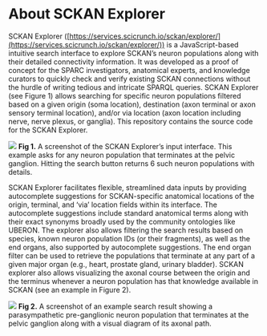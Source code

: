 # About SCKAN Explorer

SCKAN Explorer ([https://services.scicrunch.io/sckan/explorer/](https://services.scicrunch.io/sckan/explorer/)) is a JavaScript-based intuitive search interface to explore SCKAN’s neuron populations along with their detailed connectivity information. It was developed as a proof of concept for the SPARC investigators, anatomical experts, and knowledge curators to quickly check and verify existing SCKAN connections without the hurdle of writing tedious and intricate SPARQL queries. SCKAN Explorer (see Figure 1) allows searching for specific neuron populations filtered based on a given origin (soma location), destination (axon terminal or axon sensory terminal location), and/or via location (axon location including nerve, nerve plexus, or ganglia). This repository contains the source code for the SCKAN Explorer.

![](https://lh7-us.googleusercontent.com/g1OJu0O5-I0DfPvpYAxHFMrNHSBG2fcBHsfdX3jynd7ppHUmQvn8MQqIv3hAGGHGmiPbx5k5GuFKCvpAQLfFNzq6a1XWjyoaA0T_uPlJT92S4SZ6EEtnCbgrXiqRh08vaKyXZAC8kiRFCwcqVhAppIo)
**Fig 1.** A screenshot of the SCKAN Explorer’s input interface. This example asks for any neuron population that terminates at the pelvic ganglion. Hitting the search button returns 6 such neuron populations with details.

SCKAN Explorer facilitates flexible, streamlined data inputs by providing autocomplete suggestions for SCKAN-specific anatomical locations of the origin, terminal, and ‘via’ location fields within its interface. The autocomplete suggestions include standard anatomical terms along with their exact synonyms broadly used by the community ontologies like UBERON. The explorer also allows filtering the search results based on species, known neuron population IDs (or their fragments), as well as the end organs, also supported by autocomplete suggestions. The end organ filter can be used to retrieve the populations that terminate at any part of a given major organ (e.g., heart, prostate gland, urinary bladder). SCKAN explorer also allows visualizing the axonal course between the origin and the terminus whenever a neuron population has that knowledge available in SCKAN (see an example in Figure 2).

![](https://lh7-us.googleusercontent.com/BWekel7UoR9u7Wwvld2Pl_tUjsyQ_CfQr9q1YC2QHZjj95MMtasNSUSoKXz3cjyQm4z6eayzsRRQPzYXNRIuQ6muXeNgDNqSiN34pSd1aB92wcP2mbvwDyD6o4YNxHKHoLeFvVYCzoX3bfAdydjTKrs)
**Fig 2.** A screenshot of an example search result showing a parasympathetic pre-ganglionic neuron population that terminates at the pelvic ganglion along with a visual diagram of its axonal path.
